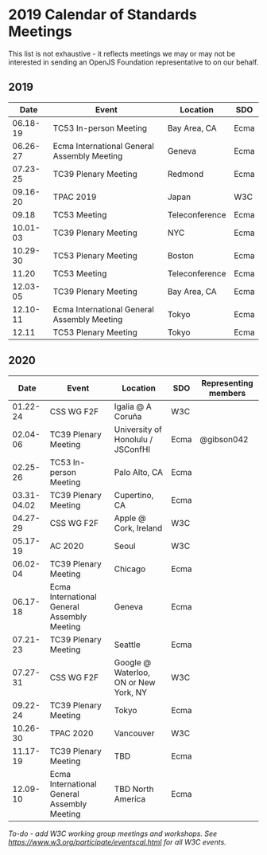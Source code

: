 # 2019 Calendar of Standards Meetings

This list is not exhaustive - it reflects meetings we may or may not be interested in sending an OpenJS Foundation representative to on our behalf.

## 2019

| Date     | Event | Location | SDO | 
|----------|-------|----------|-----|
| 06.18-19 | TC53 In-person Meeting | Bay Area, CA | Ecma |
| 06.26-27 | Ecma International General Assembly Meeting | Geneva | Ecma |
| 07.23-25 | TC39 Plenary Meeting | Redmond | Ecma |
| 09.16-20 | TPAC 2019 | Japan | W3C |
| 09.18    | TC53 Meeting | Teleconference | Ecma | 
| 10.01-03 | TC39 Plenary Meeting | NYC | Ecma |
| 10.29-30 | TC53 Plenary Meeting | Boston | Ecma |
| 11.20    | TC53 Meeting | Teleconference | Ecma |
| 12.03-05 | TC39 Plenary Meeting | Bay Area, CA | Ecma |
| 12.10-11 | Ecma International General Assembly Meeting | Tokyo | Ecma |
| 12.11    | TC53 Plenary Meeting | Tokyo | Ecma |

## 2020

| Date     | Event | Location | SDO | Representing members |
|----------|-------|----------|-----|-----|
| 01.22-24 | CSS WG F2F | Igalia @ A Coruña | W3C | |
| 02.04-06 | TC39 Plenary Meeting | University of Honolulu / JSConfHI | Ecma | @gibson042 |
| 02.25-26 | TC53 In-person Meeting | Palo Alto, CA | Ecma |  |
| 03.31-04.02 | TC39 Plenary Meeting | Cupertino, CA | Ecma | |
| 04.27-29 | CSS WG F2F | Apple @ Cork, Ireland | W3C | |
| 05.17-19 | AC 2020 | Seoul | W3C | |
| 06.02-04 | TC39 Plenary Meeting | Chicago | Ecma | |
| 06.17-18 | Ecma International General Assembly Meeting | Geneva | Ecma | |
| 07.21-23 | TC39 Plenary Meeting | Seattle | Ecma | |
| 07.27-31 | CSS WG F2F | Google @ Waterloo, ON or New York, NY | W3C | |
| 09.22-24 | TC39 Plenary Meeting | Tokyo | Ecma | |
| 10.26-30 | TPAC 2020 | Vancouver | W3C | |
| 11.17-19 | TC39 Plenary Meeting | TBD | Ecma | |
| 12.09-10 | Ecma International General Assembly Meeting | TBD North America | Ecma | |

*To-do - add W3C working group meetings and workshops. See https://www.w3.org/participate/eventscal.html for all W3C events.*
